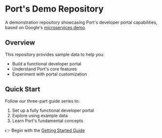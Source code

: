 # Port's Demo Repository

A demonstration repository showcasing Port's developer portal capabilities, based on Google's [microservices demo](https://github.com/GoogleCloudPlatform/microservices-demo).

## Overview

This repository provides sample data to help you:

- Build a functional developer portal
- Understand Port's core features
- Experiment with portal customization

## Quick Start

Follow our three-part guide series to:

1. Set up a fully functional developer portal
2. Explore using example data
3. Learn Port's fundamental concepts

👉 Begin with the [Getting Started Guide](GETTING-STARTED.md)

